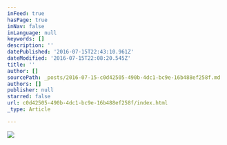 ```yaml
---
inFeed: true
hasPage: true
inNav: false
inLanguage: null
keywords: []
description: ''
datePublished: '2016-07-15T22:43:10.961Z'
dateModified: '2016-07-15T22:08:20.545Z'
title: ''
author: []
sourcePath: _posts/2016-07-15-c0d42505-490b-4dc1-bc9e-16b488ef258f.md
authors: []
publisher: null
starred: false
url: c0d42505-490b-4dc1-bc9e-16b488ef258f/index.html
_type: Article

---
```

![](https://the-grid-user-content.s3-us-west-2.amazonaws.com/2d9ed0e2-5f48-4db2-9c00-1ddc29f68615.jpg)